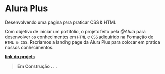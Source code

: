  # Alura Plus 

Desenvolvendo uma pagina para praticar CSS & HTML 

 Com objetivo de iniciar um portifólio, o projeto feito pela *@Alura* para desenvolver os conhecimentos em `HTML` e `CSS` adiquirido na Formação de  ``HTML & CSS``. Recriamos a landing page da Alura Plus para colocar em pratica nossos conhecimentos.

[**link do projeto**](https://www.figma.com/file/t7ZYopDl1p34vs7iwx4A6w/Alura-Plus---Layout-(Copy)?node-id=0%3A1)
 

> **Em Construção . . .** 
